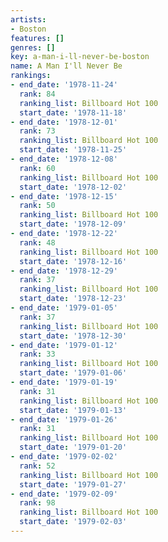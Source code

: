 ```yaml
---
artists:
- Boston
features: []
genres: []
key: a-man-i-ll-never-be-boston
name: A Man I'll Never Be
rankings:
- end_date: '1978-11-24'
  rank: 84
  ranking_list: Billboard Hot 100
  start_date: '1978-11-18'
- end_date: '1978-12-01'
  rank: 73
  ranking_list: Billboard Hot 100
  start_date: '1978-11-25'
- end_date: '1978-12-08'
  rank: 60
  ranking_list: Billboard Hot 100
  start_date: '1978-12-02'
- end_date: '1978-12-15'
  rank: 50
  ranking_list: Billboard Hot 100
  start_date: '1978-12-09'
- end_date: '1978-12-22'
  rank: 48
  ranking_list: Billboard Hot 100
  start_date: '1978-12-16'
- end_date: '1978-12-29'
  rank: 37
  ranking_list: Billboard Hot 100
  start_date: '1978-12-23'
- end_date: '1979-01-05'
  rank: 37
  ranking_list: Billboard Hot 100
  start_date: '1978-12-30'
- end_date: '1979-01-12'
  rank: 33
  ranking_list: Billboard Hot 100
  start_date: '1979-01-06'
- end_date: '1979-01-19'
  rank: 31
  ranking_list: Billboard Hot 100
  start_date: '1979-01-13'
- end_date: '1979-01-26'
  rank: 31
  ranking_list: Billboard Hot 100
  start_date: '1979-01-20'
- end_date: '1979-02-02'
  rank: 52
  ranking_list: Billboard Hot 100
  start_date: '1979-01-27'
- end_date: '1979-02-09'
  rank: 98
  ranking_list: Billboard Hot 100
  start_date: '1979-02-03'
---
```



